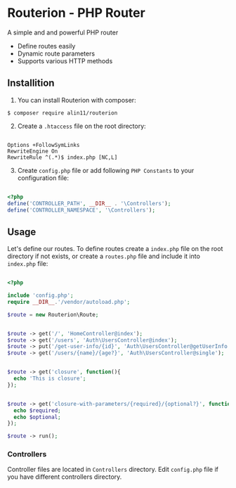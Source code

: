 # Routerion - PHP Router

A simple and and powerful PHP router

* Define routes easily
* Dynamic route parameters
* Supports various HTTP methods

## Installition

1. You can install Routerion with composer:

```$ composer require alin11/routerion```


2. Create a `.htaccess` file on the root directory:

```htaccess

Options +FollowSymLinks
RewriteEngine On
RewriteRule ^(.*)$ index.php [NC,L]

```

3. Create `config.php` file or add following `PHP Constants` to your configuration file:

```php

<?php
define('CONTROLLER_PATH', __DIR__ . '\Controllers');
define('CONTROLLER_NAMESPACE', '\Controllers');

```

## Usage

Let's define our routes. To define routes create a `index.php` file on the root directory if not exists, or create a `routes.php` file and include it into `index.php` file:

```php

<?php

include 'config.php';
require __DIR__.'/vendor/autoload.php';

$route = new Routerion\Route;


$route -> get('/', 'HomeController@index');
$route -> get('/users', 'Auth\UsersController@index');
$route -> put('/get-user-info/{id}', 'Auth\UsersController@getUserInfo');
$route -> get('/users/{name}/{age?}', 'Auth\UsersController@single');


$route -> get('closure', function(){
  echo 'This is closure';
});


$route -> get('closure-with-parameters/{required}/{optional?}', function($required, $optional = null){
  echo $required;
  echo $optional;
});

$route -> run();

```


### Controllers

Controller files are located in `Controllers` directory. Edit `config.php` file if you have different controllers directory.